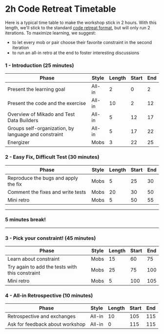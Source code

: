 # 2h Code Retreat Timetable

Here is a typical time table to make the workshop stick in 2 hours. With this length, we'll stick to the standard [code retreat format](https://www.coderetreat.org/getting-started/), but will only run 2 iterations. To maximize learning, we suggest:

* to let every mob or pair choose their favorite constraint in the second iteration
* to run an all-in retro at the end to foster interesting discussions

### 1 - Introduction (25 minutes)

| Phase | Style | Length | Start | End |
|-------|-------|--------|-------|-----|
| Present the learning goal | All-in | 2 | 0 | 2 |
| Present the code and the exercise | All-in | 10 | 2 | 12 |
| Overview of Mikado and Test Data Builders | All-in | 5 | 12 | 17 |
| Groups self-organization, by language and constraint | All-in | 5 | 17 | 22 |
| Energizer | Mobs | 3 | 22 | 25 |
	
### 2 - Easy Fix, Difficult Test (30 minutes)

| Phase | Style | Length | Start | End |
|-------|-------|--------|-------|-----|
| Reproduce the bugs and apply the fix | Mobs | 5 | 25 | 30 |
| Comment the fixes and write tests | Mobs | 20 | 30 | 50 |
| Mini retro | Mobs | 5 | 50 | 55 |

----

### 5 minutes break!

----
	
### 3 - Pick your constraint! (45 minutes)

| Phase | Style | Length | Start | End |
|-------|-------|--------|-------|-----|
| Learn about constraint | Mobs | 15 | 60 | 75 |
| Try again to add the tests with this constraint | Mobs | 25 | 75 | 100 |
| Mini retro | Mobs | 5 | 100 | 105 |
	
### 4 - All-in Retrospective (10 minutes)

| Phase | Style | Length | Start | End |
|-------|-------|--------|-------|-----|
| Retrospective and exchanges | All-in | 10 | 105 | 115 |
| Ask for feedback about workshop | All-in | 0 | 115 | 115 |